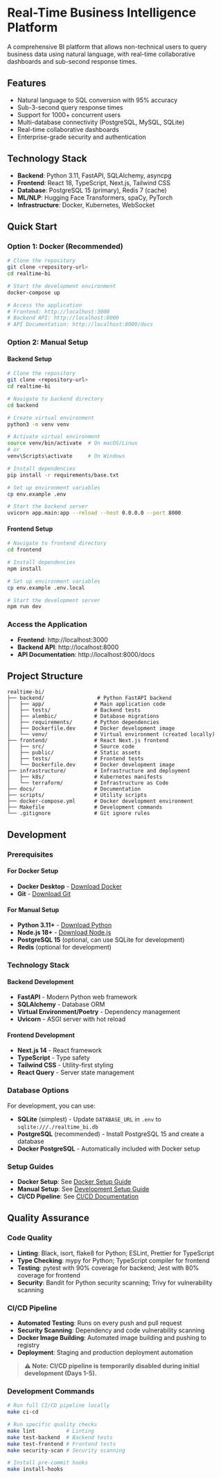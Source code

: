 # Real-Time Business Intelligence Platform

A comprehensive BI platform that allows non-technical users to query business data using natural language, with real-time collaborative dashboards and sub-second response times.

## Features

- Natural language to SQL conversion with 95% accuracy
- Sub-3-second query response times
- Support for 1000+ concurrent users
- Multi-database connectivity (PostgreSQL, MySQL, SQLite)
- Real-time collaborative dashboards
- Enterprise-grade security and authentication

## Technology Stack

- **Backend**: Python 3.11, FastAPI, SQLAlchemy, asyncpg
- **Frontend**: React 18, TypeScript, Next.js, Tailwind CSS
- **Database**: PostgreSQL 15 (primary), Redis 7 (cache)
- **ML/NLP**: Hugging Face Transformers, spaCy, PyTorch
- **Infrastructure**: Docker, Kubernetes, WebSocket

## Quick Start

### Option 1: Docker (Recommended)

```bash
# Clone the repository
git clone <repository-url>
cd realtime-bi

# Start the development environment
docker-compose up

# Access the application
# Frontend: http://localhost:3000
# Backend API: http://localhost:8000
# API Documentation: http://localhost:8000/docs
```

### Option 2: Manual Setup

#### Backend Setup

```bash
# Clone the repository
git clone <repository-url>
cd realtime-bi

# Navigate to backend directory
cd backend

# Create virtual environment
python3 -m venv venv

# Activate virtual environment
source venv/bin/activate  # On macOS/Linux
# or
venv\Scripts\activate     # On Windows

# Install dependencies
pip install -r requirements/base.txt

# Set up environment variables
cp env.example .env

# Start the backend server
uvicorn app.main:app --reload --host 0.0.0.0 --port 8000
```

#### Frontend Setup

```bash
# Navigate to frontend directory
cd frontend

# Install dependencies
npm install

# Set up environment variables
cp env.example .env.local

# Start the development server
npm run dev
```

### Access the Application
- **Frontend**: http://localhost:3000
- **Backend API**: http://localhost:8000
- **API Documentation**: http://localhost:8000/docs

## Project Structure

```
realtime-bi/
├── backend/                 # Python FastAPI backend
│   ├── app/                # Main application code
│   ├── tests/              # Backend tests
│   ├── alembic/            # Database migrations
│   ├── requirements/       # Python dependencies
│   ├── Dockerfile.dev      # Docker development image
│   └── venv/               # Virtual environment (created locally)
├── frontend/               # React Next.js frontend
│   ├── src/                # Source code
│   ├── public/             # Static assets
│   ├── tests/              # Frontend tests
│   └── Dockerfile.dev      # Docker development image
├── infrastructure/         # Infrastructure and deployment
│   ├── k8s/                # Kubernetes manifests
│   └── terraform/          # Infrastructure as Code
├── docs/                   # Documentation
├── scripts/                # Utility scripts
├── docker-compose.yml      # Docker development environment
├── Makefile                # Development commands
└── .gitignore              # Git ignore rules
```

## Development

### Prerequisites

#### For Docker Setup
- **Docker Desktop** - [Download Docker](https://www.docker.com/products/docker-desktop/)
- **Git** - [Download Git](https://git-scm.com/)

#### For Manual Setup
- **Python 3.11+** - [Download Python](https://www.python.org/downloads/)
- **Node.js 18+** - [Download Node.js](https://nodejs.org/)
- **PostgreSQL 15** (optional, can use SQLite for development)
- **Redis** (optional for development)

### Technology Stack

#### Backend Development
- **FastAPI** - Modern Python web framework
- **SQLAlchemy** - Database ORM
- **Virtual Environment/Poetry** - Dependency management
- **Uvicorn** - ASGI server with hot reload

#### Frontend Development
- **Next.js 14** - React framework
- **TypeScript** - Type safety
- **Tailwind CSS** - Utility-first styling
- **React Query** - Server state management

### Database Options

For development, you can use:
- **SQLite** (simplest) - Update `DATABASE_URL` in `.env` to `sqlite:///./realtime_bi.db`
- **PostgreSQL** (recommended) - Install PostgreSQL 15 and create a database
- **Docker PostgreSQL** - Automatically included with Docker setup

### Setup Guides

- **Docker Setup**: See [Docker Setup Guide](docs/developer/docker-setup.md)
- **Manual Setup**: See [Development Setup Guide](docs/developer/setup.md)
- **CI/CD Pipeline**: See [CI/CD Documentation](docs/developer/ci-cd.md)

## Quality Assurance

### Code Quality
- **Linting**: Black, isort, flake8 for Python; ESLint, Prettier for TypeScript
- **Type Checking**: mypy for Python; TypeScript compiler for frontend
- **Testing**: pytest with 90% coverage for backend; Jest with 80% coverage for frontend
- **Security**: Bandit for Python security scanning; Trivy for vulnerability scanning

### CI/CD Pipeline
- **Automated Testing**: Runs on every push and pull request
- **Security Scanning**: Dependency and code vulnerability scanning
- **Docker Image Building**: Automated image building and pushing to registry
- **Deployment**: Staging and production deployment automation

> **⚠️ Note: CI/CD pipeline is temporarily disabled during initial development (Days 1-5).**

### Development Commands
```bash
# Run full CI/CD pipeline locally
make ci-cd

# Run specific quality checks
make lint          # Linting
make test-backend  # Backend tests
make test-frontend # Frontend tests
make security-scan # Security scanning

# Install pre-commit hooks
make install-hooks
```
